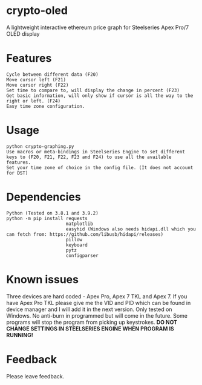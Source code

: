 # crypto-oled
A lightweight interactive ethereum price graph for Steelseries Apex Pro/7 OLED display

# Features
```
Cycle between different data (F20)
Move cursor left (F21)
Move cursor right (F22)
Set time to compare to, will display the change in percent (F23)
Get basic information, will only show if cursor is all the way to the right or left. (F24)
Easy time zone configuration.
```

# Usage
```
python crypto-graphing.py
Use macros or meta-bindings in Steelseries Engine to set different keys to (F20, F21, F22, F23 and F24) to use all the available features.
Set your time zone of choice in the config file. (It does not account for DST)
```

# Dependencies
```
Python (Tested on 3.8.1 and 3.9.2)
python -m pip install requests
                      matplotlib
                      easyhid (Windows also needs hidapi.dll which you can fetch from: https://github.com/libusb/hidapi/releases)
                      pillow
                      keyboard
                      pytz
                      configparser
```

# Known issues
Three devices are hard coded - Apex Pro, Apex 7 TKL and Apex 7.
If you have Apex Pro TKL please give me the VID and PID which can be found in device manager and I will add it in the next version.
Only tested on Windows. No anti-burn in programmed but will come in the future. Some programs will stop the program from picking up keystrokes. **DO NOT CHANGE SETTINGS IN STEELSERIES ENGINE WHEN PROGRAM IS RUNNING!**

# Feedback
Please leave feedback.

